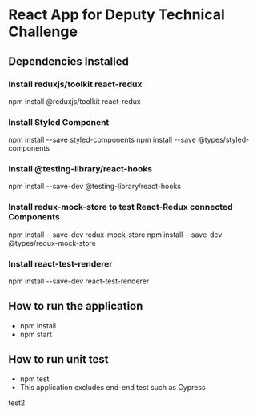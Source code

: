 # React App for Deputy Technical Challenge

## Dependencies Installed

### Install reduxjs/toolkit react-redux
npm install @reduxjs/toolkit react-redux

### Install Styled Component
npm install --save styled-components
npm install --save @types/styled-components

### Install @testing-library/react-hooks
npm install --save-dev @testing-library/react-hooks

### Install redux-mock-store to test React-Redux connected Components
npm install --save-dev redux-mock-store 
npm install --save-dev @types/redux-mock-store

### Install react-test-renderer
npm install --save-dev react-test-renderer

## How to run the application
- npm install
- npm start

## How to run unit test
- npm test
- This application excludes end-end test such as Cypress


test2